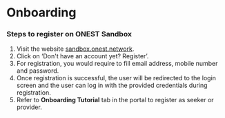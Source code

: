 # Onboarding

### Steps to register on ONEST Sandbox <a href="#registration" id="registration"></a>

1. Visit the website [sandbox.onest.network](https://sandbox.onest.network/).
2. Click on ‘Don't have an account yet? Register’.
3. For registration, you would require to fill email address, mobile number and password.
4. Once registration is successful, the user will be redirected to the login screen and the user can log in with the provided credentials during registration.
5. Refer to **Onboarding Tutorial** tab in the portal to register as seeker or provider.

